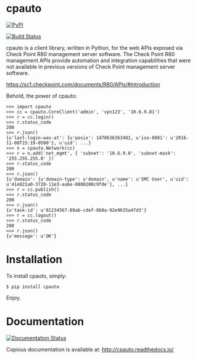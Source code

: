 # cpauto
[![PyPI](https://img.shields.io/pypi/v/cpauto.svg)](https://pypi.python.org/pypi/cpauto)

[![Build Status](https://travis-ci.org/dana-at-cp/cpauto.svg?branch=master)](https://travis-ci.org/dana-at-cp/cpauto)

cpauto is a client library, written in Python, for the web APIs exposed via Check Point R80 management server software. The Check Point R80 management APIs provide automation and integration capabilities that were not available in previous versions of Check Point management server software.

https://sc1.checkpoint.com/documents/R80/APIs/#introduction

Behold, the power of cpauto:

```
>>> import cpauto
>>> cc = cpauto.CoreClient('admin', 'vpn123', '10.6.9.81')
>>> r = cc.login()
>>> r.status_code
200
>>> r.json()
{u'last-login-was-at': {u'posix': 1478636363481, u'iso-8601': u'2016-11-08T15:19-0500'}, u'uid': ...}
>>> n = cpauto.Network(cc)
>>> r = n.add('net_mgmt', { 'subnet': '10.6.9.0', 'subnet-mask': '255.255.255.0' })
>>> r.status_code
200
>>> r.json()
{u'domain': {u'domain-type': u'domain', u'name': u'SMC User', u'uid': u'41e821a0-3720-11e3-aa6e-0800200c9fde'}, ...}
>>> r = cc.publish()
>>> r.status_code
200
>>> r.json()
{u'task-id': u'01234567-89ab-cdef-8b0a-92e9635a47d3'}
>>> r = cc.logout()
>>> r.status_code
200
>>> r.json()
{u'message': u'OK'}
```

# Installation
To install cpauto, simply:
```
$ pip install cpauto
```
Enjoy.

# Documentation

[![Documentation Status](https://readthedocs.org/projects/cpauto/badge/?version=latest)](http://cpauto.readthedocs.io/en/latest/?badge=latest)

Copious documentation is available at: http://cpauto.readthedocs.io/
